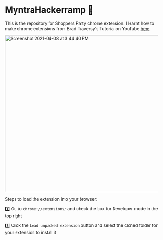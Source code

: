 # MyntraHackerramp :rocket:

This is the repository for Shoppers Party chrome extension. I learnt how to make chrome extensions from Brad Traversy's Tutorial on YouTube [here](https://www.youtube.com/watch?v=wHZCYi1K664)

<img width="518" alt="Screenshot 2021-04-08 at 3 44 40 PM" src="https://user-images.githubusercontent.com/65967490/114010578-de237180-9881-11eb-95da-c037c703c016.png">

Steps to load the extension into your browser:

:one: Go to ``chrome://extensions/`` and check the box for Developer mode in the top right

:two: Click the ``Load unpacked extension`` button and select the cloned folder for your extension to install it

